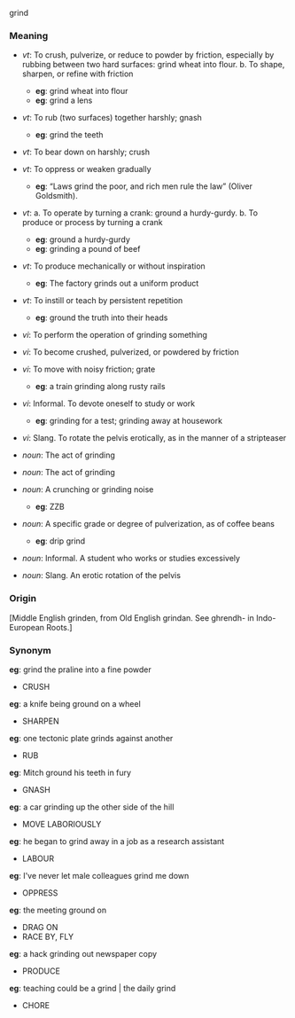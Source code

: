 grind
### Meaning
+ _vt_: To crush, pulverize, or reduce to powder by friction, especially by rubbing between two hard surfaces:
      grind wheat into flour.
   b. To shape, sharpen, or refine with friction
    + __eg__: grind wheat into flour
    + __eg__: grind a lens
+ _vt_: To rub (two surfaces) together harshly; gnash
    + __eg__: grind the teeth
+ _vt_: To bear down on harshly; crush
+ _vt_: To oppress or weaken gradually
    + __eg__: “Laws grind the poor, and rich men rule the law” (Oliver Goldsmith).
+ _vt_: 
   a. To operate by turning a crank:
      ground a hurdy-gurdy.
   b. To produce or process by turning a crank
    + __eg__: ground a hurdy-gurdy
    + __eg__: grinding a pound of beef
+ _vt_: To produce mechanically or without inspiration
    + __eg__: The factory grinds out a uniform product
+ _vt_: To instill or teach by persistent repetition
    + __eg__: ground the truth into their heads
+ _vi_: To perform the operation of grinding something
+ _vi_: To become crushed, pulverized, or powdered by friction
+ _vi_: To move with noisy friction; grate
    + __eg__: a train grinding along rusty rails
+ _vi_: Informal. To devote oneself to study or work
    + __eg__: grinding for a test; grinding away at housework
+ _vi_: Slang. To rotate the pelvis erotically, as in the manner of a stripteaser

+ _noun_: The act of grinding
+ _noun_: The act of grinding
+ _noun_: A crunching or grinding noise
    + __eg__: ZZB
+ _noun_: A specific grade or degree of pulverization, as of coffee beans
    + __eg__: drip grind
+ _noun_: Informal. A student who works or studies excessively
+ _noun_: Slang. An erotic rotation of the pelvis

### Origin

[Middle English grinden, from Old English grindan. See ghrendh- in Indo-European Roots.]

### Synonym

__eg__: grind the praline into a fine powder

+ CRUSH

__eg__: a knife being ground on a wheel

+ SHARPEN

__eg__: one tectonic plate grinds against another

+ RUB 

__eg__: Mitch ground his teeth in fury

+ GNASH

__eg__: a car grinding up the other side of the hill

+ MOVE LABORIOUSLY

__eg__: he began to grind away in a job as a research assistant

+ LABOUR

__eg__: I've never let male colleagues grind me down

+ OPPRESS

__eg__: the meeting ground on 

+ DRAG ON
+ RACE BY, FLY

__eg__: a hack grinding out newspaper copy

+ PRODUCE

__eg__: teaching could be a grind | the daily grind

+ CHORE


